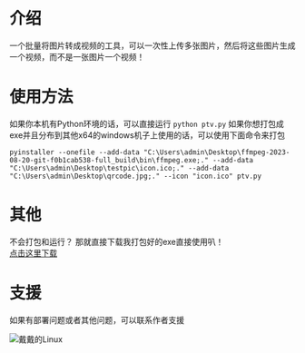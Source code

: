 # 介绍
一个批量将图片转成视频的工具，可以一次性上传多张图片，然后将这些图片生成一个视频，而不是一张图片一个视频！

# 使用方法
如果你本机有Python环境的话，可以直接运行 `python ptv.py`
如果你想打包成exe并且分布到其他x64的windows机子上使用的话，可以使用下面命令来打包
```
pyinstaller --onefile --add-data "C:\Users\admin\Desktop\ffmpeg-2023-08-20-git-f0b1cab538-full_build\bin\ffmpeg.exe;." --add-data "C:\Users\admin\Desktop\testpic\icon.ico;." --add-data "C:\Users\admin\Desktop\qrcode.jpg;." --icon "icon.ico" ptv.py
```
# 其他
不会打包和运行？
那就直接下载我打包好的exe直接使用叭！  
[点击这里下载](https://github.com/StephenJose-Dai/pictransfervideo/releases/download/v24.11.4.1/pictransfervideo_windows_x64.zip)

# 支援
如果有部署问题或者其他问题，可以联系作者支援  

![戴戴的Linux](qrcord.jpg)
